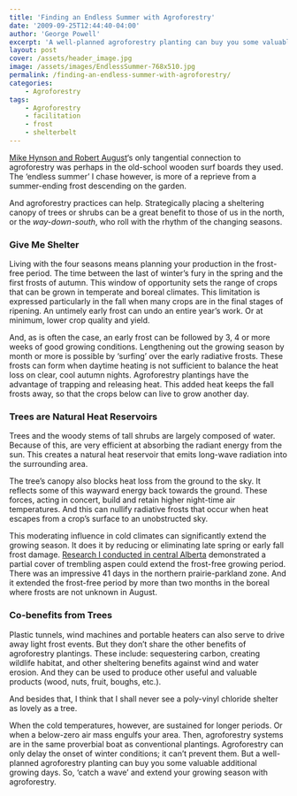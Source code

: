 ```yaml
---
title: 'Finding an Endless Summer with Agroforestry'
date: '2009-09-25T12:44:40-04:00'
author: 'George Powell'
excerpt: 'A well-planned agroforestry planting can buy you some valuable additional growing days by preventing radiative frosts.'
layout: post
cover: /assets/header_image.jpg
image: /assets/images/EndlessSummer-768x510.jpg
permalink: /finding-an-endless-summer-with-agroforestry/
categories:
    - Agroforestry
tags:
    - Agroforestry
    - facilitation
    - frost
    - shelterbelt
---
```


[Mike Hynson and Robert August](https://www.imdb.com/title/tt0060371/)‘s only tangential connection to agroforestry was perhaps in the old-school wooden surf boards they used. The ‘endless summer’ I chase however, is more of a reprieve from a summer-ending frost descending on the garden.

And agroforestry practices can help. Strategically placing a sheltering canopy of trees or shrubs can be a great benefit to those of us in the north, or the *way-down-south*, who roll with the rhythm of the changing seasons.

### Give Me Shelter

Living with the four seasons means planning your production in the frost-free period. The time between the last of winter’s fury in the spring and the first frosts of autumn. This window of opportunity sets the range of crops that can be grown in temperate and boreal climates. This limitation is expressed particularly in the fall when many crops are in the final stages of ripening. An untimely early frost can undo an entire year’s work. Or at minimum, lower crop quality and yield.

And, as is often the case, an early frost can be followed by 3, 4 or more weeks of good growing conditions. Lengthening out the growing season by month or more is possible by ‘surfing’ over the early radiative frosts. These frosts can form when daytime heating is not sufficient to balance the heat loss on clear, cool autumn nights. Agroforestry plantings have the advantage of trapping and releasing heat. This added heat keeps the fall frosts away, so that the crops below can live to grow another day.

### Trees are Natural Heat Reservoirs

Trees and the woody stems of tall shrubs are largely composed of water. Because of this, are very efficient at absorbing the radiant energy from the sun. This creates a natural heat reservoir that emits long-wave radiation into the surrounding area.

The tree’s canopy also blocks heat loss from the ground to the sky. It reflects some of this wayward energy back towards the ground. These forces, acting in concert, build and retain higher night-time air temperatures. And this can nullify radiative frosts that occur when heat escapes from a crop’s surface to an unobstructed sky.

This moderating influence in cold climates can significantly extend the growing season. It does it by reducing or eliminating late spring or early fall frost damage. [Research I conducted in central Alberta](https://link.springer.com/article/10.1007%2Fs10457-007-9051-z) demonstrated a partial cover of trembling aspen could extend the frost-free growing period. There was an impressive 41 days in the northern prairie-parkland zone. And it extended the frost-free period by more than two months in the boreal where frosts are not unknown in August.

### Co-benefits from Trees

Plastic tunnels, wind machines and portable heaters can also serve to drive away light frost events. But they don’t share the other benefits of agroforestry plantings. These include: sequestering carbon, creating wildlife habitat, and other sheltering benefits against wind and water erosion. And they can be used to produce other useful and valuable products (wood, nuts, fruit, boughs, etc.).

And besides that, I think that I shall never see a poly-vinyl chloride shelter as lovely as a tree.

When the cold temperatures, however, are sustained for longer periods. Or when a below-zero air mass engulfs your area. Then, agroforestry systems are in the same proverbial boat as conventional plantings. Agroforestry can only delay the onset of winter conditions; it can’t prevent them. But a well-planned agroforestry planting can buy you some valuable additional growing days. So, ‘catch a wave’ and extend your growing season with agroforestry.
